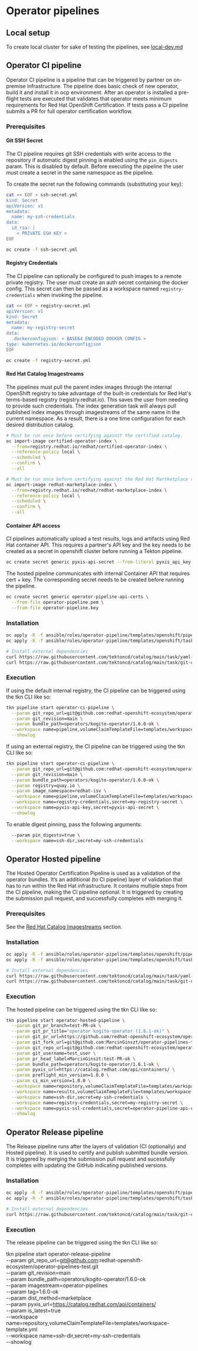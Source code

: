 # Operator pipelines

## Local setup
To create local cluster for sake of testing the pipelines, see [local-dev.md](docs/local-dev.md)

## Operator CI pipeline

Operator CI pipeline is a pipeline that can be triggered by partner on on-premise
infrastructure. The pipeline does basic check of new operator, build it and install
it in ocp environment. After an operator is installed a pre-flight tests are executed
that validates that operator meets minimum requirements for Red Hat OpenShift Certification.
If tests pass a CI pipeline submits a PR for full operator certification workflow.

### Prerequisites

#### Git SSH Secret
The CI pipeline requires git SSH credentials with write access to the repository if automatic
digest pinning is enabled using the `pin_digests` param. This is disabled by default. Before
executing the pipeline the user must create a secret in the same namespace as the pipeline.

To create the secret run the following commands (substituting your key):
```bash
cat << EOF > ssh-secret.yml
kind: Secret
apiVersion: v1
metadata:
  name: my-ssh-credentials
data:
  id_rsa: |
    < PRIVATE SSH KEY >
EOF

oc create -f ssh-secret.yml
```

#### Registry Credentials
The CI pipeline can optionally be configured to push images to a remote private
registry. The user must create an auth secret containing the docker config. This
secret can then be passed as a workspace named `registry-credentials` when invoking
the pipeline.

```bash
cat << EOF > registry-secret.yml
apiVersion: v1
kind: Secret
metadata:
  name: my-registry-secret
data:
  .dockerconfigjson: < BASE64 ENCODED DOCKER CONFIG >
type: kubernetes.io/dockerconfigjson
EOF

oc create -f registry-secret.yml
```

#### Red Hat Catalog Imagestreams

The pipelines must pull the parent index images through the internal OpenShift
registry to take advantage of the built-in credentials for Red Hat's terms-based
registry (registry.redhat.io). This saves the user from needing to provide such
credentials. The index generation task will always pull published index images
through imagestreams of the same name in the current namespace. As a result,
there is a one time configuration for each desired distribution catalog.

```bash
# Must be run once before certifying against the certified catalog.
oc import-image certified-operator-index \
  --from=registry.redhat.io/redhat/certified-operator-index \
  --reference-policy local \
  --scheduled \
  --confirm \
  --all

# Must be run once before certifying against the Red Hat Martketplace catalog.
oc import-image redhat-marketplace-index \
  --from=registry.redhat.io/redhat/redhat-marketplace-index \
  --reference-policy local \
  --scheduled \
  --confirm \
  --all
```

#### Container API access
CI pipelines automatically upload a test results, logs and artifacts using Red Hat
container API. This requires a partner's API key and the key needs to be created
as a secret in openshift cluster before running a Tekton pipeline.

```bash
oc create secret generic pyxis-api-secret --from-literal pyxis_api_key.txt=< API KEY >
```

The hosted pipeline communicates with internal Container API that requires cert + key.
The corresponding secret needs to be created before running the pipeline.

```bash
oc create secret generic operator-pipeline-api-certs \
  --from-file operator-pipeline.pem \
  --from-file operator-pipeline.key
```

### Installation
```bash
oc apply -R -f ansible/roles/operator-pipeline/templates/openshift/pipelines/operator-ci-pipeline.yml
oc apply -R -f ansible/roles/operator-pipeline/templates/openshift/tasks

# Install external dependencies
curl https://raw.githubusercontent.com/tektoncd/catalog/main/task/yaml-lint/0.1/yaml-lint.yaml | oc apply -f -
curl https://raw.githubusercontent.com/tektoncd/catalog/main/task/git-clone/0.4/git-clone.yaml | oc apply -f -
```

### Execution
If using the default internal registry, the CI pipeline can be triggered using the tkn CLI like so:

```bash
tkn pipeline start operator-ci-pipeline \
  --param git_repo_url=git@github.com:redhat-openshift-ecosystem/operator-pipelines-test.git \
  --param git_revision=main \
  --param bundle_path=operators/kogito-operator/1.6.0-ok \
  --workspace name=pipeline,volumeClaimTemplateFile=templates/workspace-template.yml \
  --showlog
```
If using an external registry, the CI pipeline can be triggered using the tkn CLI like so:

```bash
tkn pipeline start operator-ci-pipeline \
  --param git_repo_url=git@github.com:redhat-openshift-ecosystem/operator-pipelines-test.git \
  --param git_revision=main \
  --param bundle_path=operators/kogito-operator/1.6.0-ok \
  --param registry=quay.io \
  --param image_namespace=redhat-isv \
  --workspace name=pipeline,volumeClaimTemplateFile=templates/workspace-template.yml \
  --workspace name=registry-credentials,secret=my-registry-secret \
  --workspace name=pyxis-api-key,secret=pyxis-api-secret \
  --showlog
```

To enable digest pinning, pass the following arguments:

```bash
  --param pin_digests=true \
  --workspace name=ssh-dir,secret=my-ssh-credentials
```

## Operator Hosted pipeline
The Hosted Operator Certification Pipeline is used as a validation of the operator
bundles. It’s an additional (to CI pipeline) layer of validation that has to run within
the Red Hat infrastructure. It contains multiple steps from the CI pipeline, making the CI pipeline optional.
It is triggered by creating the submission pull request, and successfully completes with merging it.

### Prerequisites
See the [Red Hat Catalog Imagestreams](#red-hat-catalog-imagestreams) section.

### Installation
```bash
oc apply -R -f ansible/roles/operator-pipeline/templates/openshift/pipelines/operator-hosted-pipeline.yml
oc apply -R -f ansible/roles/operator-pipeline/templates/openshift/tasks

# Install external dependencies
curl https://raw.githubusercontent.com/tektoncd/catalog/main/task/yaml-lint/0.1/yaml-lint.yaml | oc apply -f -
curl https://raw.githubusercontent.com/tektoncd/catalog/main/task/git-clone/0.4/git-clone.yaml | oc apply -f -
```

### Execution
The hosted pipeline can be triggered using the tkn CLI like so:

```bash
tkn pipeline start operator-hosted-pipeline \
  --param git_pr_branch=test-PR-ok \
  --param git_pr_title="operator kogito-operator (1.6.1-ok)" \
  --param git_pr_url=https://github.com/redhat-openshift-ecosystem/operator-pipelines-test/pull/2 \
  --param git_fork_url=git@github.com:MarcinGinszt/operator-pipelines-test.git \
  --param git_repo_url=git@github.com:redhat-openshift-ecosystem/operator-pipelines-test.git \
  --param git_username=test_user \
  --param pr_head_label=MarcinGinszt:test-PR-ok \
  --param bundle_path=operators/kogito-operator/1.6.1-ok \
  --param pyxis_url=https://catalog.redhat.com/api/containers/ \
  --param preflight_min_version=1.0.0 \
  --param ci_min_version=1.0.0 \
  --workspace name=repository,volumeClaimTemplateFile=templates/workspace-template.yml \
  --workspace name=results,volumeClaimTemplateFile=templates/workspace-template.yml \
  --workspace name=ssh-dir,secret=my-ssh-credentials \
  --workspace name=registry-credentials,secret=my-registry-secret \
  --workspace name=pyxis-ssl-credentials,secret=operator-pipeline-api-certs \
  --showlog
```


## Operator Release pipeline
The Release pipeline runs after the layers of validation (CI (optionally) and Hosted pipeline).
It is used to certify and publish submitted bundle version.
It is triggered by merging the submission pull request and sucessfully completes with updating the GitHub
indicating published versions.

### Installation

```bash
oc apply -R -f ansible/roles/operator-pipeline/templates/openshift/pipelines/operator-release-pipeline.yml
oc apply -R -f ansible/roles/operator-pipeline/templates/openshift/tasks

# Install external dependencies
curl https://raw.githubusercontent.com/tektoncd/catalog/main/task/git-clone/0.4/git-clone.yaml | oc apply -f -
```

### Execution
The release pipeline can be triggered using the tkn CLI like so:


tkn pipeline start operator-release-pipeline \
  --param git_repo_url=git@github.com:redhat-openshift-ecosystem/operator-pipelines-test.git \
  --param git_revision=main \
  --param bundle_path=operators/kogito-operator/1.6.0-ok \
  --param imagestream=operator-pipelines \
  --param tag=1.6.0-ok \
  --param dist_method=marketplace \
  --param pyxis_url=https://catalog.redhat.com/api/containers/ \
  --param is_latest=true \
  --workspace name=repository,volumeClaimTemplateFile=templates/workspace-template.yml \
  --workspace name=ssh-dir,secret=my-ssh-credentials \
  --showlog
 